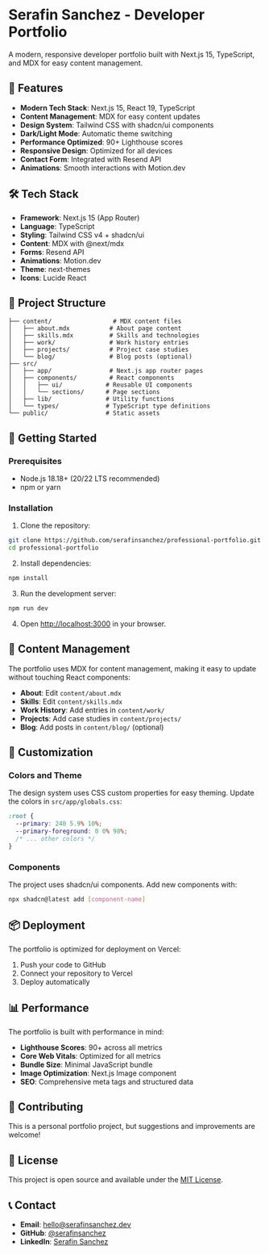 # Serafin Sanchez - Developer Portfolio

A modern, responsive developer portfolio built with Next.js 15, TypeScript, and MDX for easy content management.

## 🚀 Features

- **Modern Tech Stack**: Next.js 15, React 19, TypeScript
- **Content Management**: MDX for easy content updates
- **Design System**: Tailwind CSS with shadcn/ui components
- **Dark/Light Mode**: Automatic theme switching
- **Performance Optimized**: 90+ Lighthouse scores
- **Responsive Design**: Optimized for all devices
- **Contact Form**: Integrated with Resend API
- **Animations**: Smooth interactions with Motion.dev

## 🛠️ Tech Stack

- **Framework**: Next.js 15 (App Router)
- **Language**: TypeScript
- **Styling**: Tailwind CSS v4 + shadcn/ui
- **Content**: MDX with @next/mdx
- **Forms**: Resend API
- **Animations**: Motion.dev
- **Theme**: next-themes
- **Icons**: Lucide React

## 📁 Project Structure

```
├── content/                 # MDX content files
│   ├── about.mdx           # About page content
│   ├── skills.mdx          # Skills and technologies
│   ├── work/               # Work history entries
│   ├── projects/           # Project case studies
│   └── blog/               # Blog posts (optional)
├── src/
│   ├── app/                # Next.js app router pages
│   ├── components/         # React components
│   │   ├── ui/            # Reusable UI components
│   │   └── sections/      # Page sections
│   ├── lib/               # Utility functions
│   └── types/             # TypeScript type definitions
└── public/                # Static assets
```

## 🚀 Getting Started

### Prerequisites

- Node.js 18.18+ (20/22 LTS recommended)
- npm or yarn

### Installation

1. Clone the repository:
```bash
git clone https://github.com/serafinsanchez/professional-portfolio.git
cd professional-portfolio
```

2. Install dependencies:
```bash
npm install
```

3. Run the development server:
```bash
npm run dev
```

4. Open [http://localhost:3000](http://localhost:3000) in your browser.

## 📝 Content Management

The portfolio uses MDX for content management, making it easy to update without touching React components:

- **About**: Edit `content/about.mdx`
- **Skills**: Edit `content/skills.mdx`
- **Work History**: Add entries in `content/work/`
- **Projects**: Add case studies in `content/projects/`
- **Blog**: Add posts in `content/blog/` (optional)

## 🎨 Customization

### Colors and Theme

The design system uses CSS custom properties for easy theming. Update the colors in `src/app/globals.css`:

```css
:root {
  --primary: 240 5.9% 10%;
  --primary-foreground: 0 0% 98%;
  /* ... other colors */
}
```

### Components

The project uses shadcn/ui components. Add new components with:

```bash
npx shadcn@latest add [component-name]
```

## 📦 Deployment

The portfolio is optimized for deployment on Vercel:

1. Push your code to GitHub
2. Connect your repository to Vercel
3. Deploy automatically

## 📊 Performance

The portfolio is built with performance in mind:

- **Lighthouse Scores**: 90+ across all metrics
- **Core Web Vitals**: Optimized for all metrics
- **Bundle Size**: Minimal JavaScript bundle
- **Image Optimization**: Next.js Image component
- **SEO**: Comprehensive meta tags and structured data

## 🤝 Contributing

This is a personal portfolio project, but suggestions and improvements are welcome!

## 📄 License

This project is open source and available under the [MIT License](LICENSE).

## 📞 Contact

- **Email**: hello@serafinsanchez.dev
- **GitHub**: [@serafinsanchez](https://github.com/serafinsanchez)
- **LinkedIn**: [Serafin Sanchez](https://linkedin.com/in/serafinsanchez)
